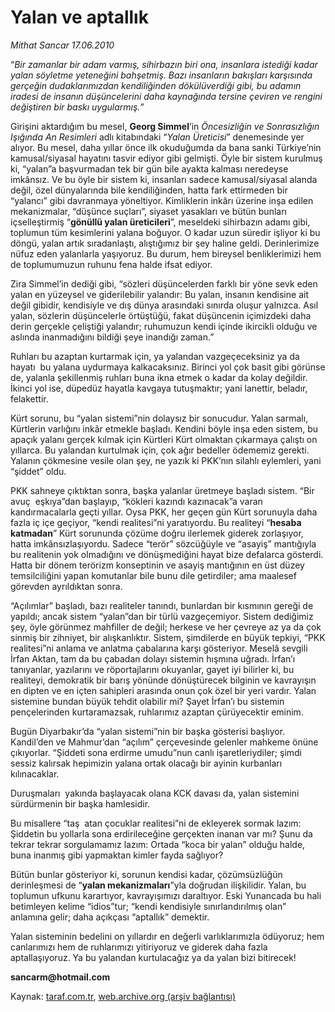 # Yalan ve aptallık 

*Mithat Sancar 17.06.2010*

<div class="yazi">
<p>“<i>Bir zamanlar bir adam varmış, sihirbazın biri ona, insanlara istediği kadar yalan söyletme yeteneğini bahşetmiş. Bazı insanların bakışları karşısında gerçeğin dudaklarımızdan kendiliğinden dökülüverdiği gibi, bu adamın iradesi de insanın düşüncelerini daha kaynağında tersine çeviren ve rengini değiştiren bir baskı uygularmış.</i>”</p>
<p>Girişini aktardığım bu mesel, <b>Georg Simmel</b>’in <i>Öncesizliğin ve Sonrasızlığın Işığında An Resimleri</i> adlı kitabındaki “<i>Yalan Üreticisi</i>” denemesinde yer alıyor. Bu mesel, daha yıllar önce ilk okuduğumda da bana sanki Türkiye’nin kamusal/siyasal hayatını tasvir ediyor gibi gelmişti. Öyle bir sistem kurulmuş ki, “yalan”a başvurmadan tek bir gün bile ayakta kalması neredeyse imkânsız. Ve bu öyle bir sistem ki, insanları sadece kamusal/siyasal alanda değil, özel dünyalarında bile kendiliğinden, hatta fark ettirmeden bir “yalancı” gibi davranmaya yöneltiyor. Kimliklerin inkârı üzerine inşa edilen mekanizmalar, “düşünce suçları”, siyaset yasakları ve bütün bunları içselleştirmiş “<b>gönüllü yalan üreticileri</b>”, meseldeki sihirbazın adamı gibi, toplumun tüm kesimlerini yalana boğuyor. O kadar uzun süredir işliyor ki bu döngü, yalan artık sıradanlaştı, alıştığımız bir şey haline geldi. Derinlerimize nüfuz eden yalanlarla yaşıyoruz. Bu durum, hem bireysel benliklerimizi hem de toplumumuzun ruhunu fena halde ifsat ediyor.</p>
<p>Zira Simmel’in dediği gibi, “sözleri düşüncelerden farklı bir yöne sevk eden yalan en yüzeysel ve giderilebilir yalandır: Bu yalan, insanın kendisine ait değil gibidir, kendisiyle ve dış dünya arasındaki sınırda oluşur yalnızca. Asıl yalan, sözlerin düşüncelerle örtüştüğü, fakat düşüncenin içimizdeki daha derin gerçekle çeliştiği yalandır; ruhumuzun kendi içinde ikircikli olduğu ve aslında inanmadığını bildiği şeye inandığı zaman.”</p>
<p>Ruhları bu azaptan kurtarmak için, ya yalandan vazgeçeceksiniz ya da hayatı  bu yalana uydurmaya kalkacaksınız. Birinci yol çok basit gibi görünse de, yalanla şekillenmiş ruhları buna ikna etmek o kadar da kolay değildir. İkinci yol ise, düpedüz hayatla kavgaya tutuşmaktır; yani lanettir, beladır, felakettir.</p>
<p>Kürt sorunu, bu “yalan sistemi”nin dolaysız bir sonucudur. Yalan sarmalı, Kürtlerin varlığını inkâr etmekle başladı. Kendini böyle inşa eden sistem, bu apaçık yalanı gerçek kılmak için Kürtleri Kürt olmaktan çıkarmaya çalıştı on yıllarca. Bu yalandan kurtulmak için, çok ağır bedeller ödememiz gerekti. Yalanın çökmesine vesile olan şey, ne yazık ki PKK’nın silahlı eylemleri, yani “şiddet” oldu.</p>
<p>PKK sahneye çıktıktan sonra, başka yalanlar üretmeye başladı sistem. “Bir avuç  eşkıya”dan başlayıp, “kökleri kazındı kazınacak”a varan kandırmacalarla geçti yıllar. Oysa PKK, her geçen gün Kürt sorunuyla daha fazla iç içe geçiyor, “kendi realitesi”ni yaratıyordu. Bu realiteyi “<b>hesaba katmadan</b>” Kürt sorununda çözüme doğru ilerlemek giderek zorlaşıyor, hatta imkânsızlaşıyordu. Sadece “terör” sözcüğüyle ve “asayiş” mantığıyla bu realitenin yok olmadığını ve dönüşmediğini hayat bize defalarca gösterdi. Hatta bir dönem terörizm konseptinin ve asayiş mantığının en üst düzey temsilciliğini yapan komutanlar bile bunu dile getirdiler; ama maalesef görevden ayrıldıktan sonra.</p>
<p>“Açılımlar” başladı, bazı realiteler tanındı, bunlardan bir kısmının gereği de yapıldı; ancak sistem “yalan”dan bir türlü vazgeçemiyor. Sistem dediğimiz şey, öyle görünmez mahfiller de değil; herkese ve her çevreye az ya da çok sinmiş bir zihniyet, bir alışkanlıktır. Sistem, şimdilerde en büyük tepkiyi, “PKK realitesi”ni anlama ve anlatma çabalarına karşı gösteriyor. Meselâ sevgili İrfan Aktan, tam da bu çabadan dolayı sistemin hışmına uğradı. İrfan’ı tanıyanlar, yazılarını ve röportajlarını okuyanlar, gayet iyi bilirler ki, bu realiteyi, demokratik bir barış yönünde dönüştürecek bilginin ve kavrayışın en dipten ve en içten sahipleri arasında onun çok özel bir yeri vardır. Yalan sistemine bundan büyük tehdit olabilir mi? Şayet İrfan’ı bu sistemin pençelerinden kurtaramazsak, ruhlarımız azaptan çürüyecektir eminim.</p>
<p>Bugün Diyarbakır’da “yalan sistemi”nin bir başka gösterisi başlıyor. Kandil’den ve Mahmur’dan “açılım” çerçevesinde gelenler mahkeme önüne çıkıyorlar. “Şiddeti sona erdirme umudu”nun canlı işaretleriydiler; şimdi sessiz kalırsak hepimizin yalana ortak olacağı bir ayinin kurbanları kılınacaklar.</p>
<p>Duruşmaları  yakında başlayacak olana KCK davası da, yalan sistemini sürdürmenin bir başka hamlesidir.</p>
<p>Bu misallere “taş  atan çocuklar realitesi”ni de ekleyerek sormak lazım: Şiddetin bu yollarla sona erdirileceğine gerçekten inanan var mı? Şunu da tekrar tekrar sorgulamamız lazım: Ortada “koca bir yalan” olduğu halde, buna inanmış gibi yapmaktan kimler fayda sağlıyor?</p>
<p>Bütün bunlar gösteriyor ki, sorunun kendisi kadar, çözümsüzlüğün derinleşmesi de “<b>yalan mekanizmaları</b>”yla doğrudan ilişkilidir. Yalan, bu toplumun ufkunu karartıyor, kavrayışımızı daraltıyor. Eski Yunancada bu hali betimleyen kelime “idios”tur; “kendi kendisiyle sınırlandırılmış olan” anlamına gelir; daha açıkçası “aptallık” demektir.</p>
<p>Yalan sisteminin bedelini on yıllardır en değerli varlıklarımızla ödüyoruz; hem canlarımızı hem de ruhlarımızı yitiriyoruz ve giderek daha fazla aptallaşıyoruz. Ya bu yalandan kurtulacağız ya da yalan bizi bitirecek!</p>
<p><b>sancarm@hotmail.com</b></p></div>

Kaynak: [taraf.com.tr](http://www.taraf.com.tr:80/mithat-sancar/makale-yalan-ve-aptallik.htm), [web.archive.org (arşiv bağlantısı)](http://web.archive.org/web/20100619085927/http://www.taraf.com.tr:80/mithat-sancar/makale-yalan-ve-aptallik.htm)

